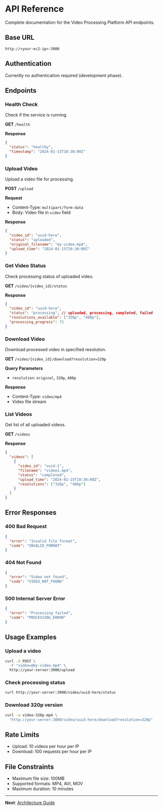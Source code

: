 # API Reference

Complete documentation for the Video Processing Platform API endpoints.

## Base URL
```
http://<your-ec2-ip>:3000
```

## Authentication
Currently no authentication required (development phase).

## Endpoints

### Health Check
Check if the service is running.

**GET** `/health`

**Response**
```json
{
  "status": "healthy",
  "timestamp": "2024-01-15T10:30:00Z"
}
```

### Upload Video
Upload a video file for processing.

**POST** `/upload`

**Request**
- Content-Type: `multipart/form-data`
- Body: Video file in `video` field

**Response**
```json
{
  "video_id": "uuid-here",
  "status": "uploaded",
  "original_filename": "my-video.mp4",
  "upload_time": "2024-01-15T10:30:00Z"
}
```

### Get Video Status
Check processing status of uploaded video.

**GET** `/video/{video_id}/status`

**Response**
```json
{
  "video_id": "uuid-here",
  "status": "processing", // uploaded, processing, completed, failed
  "resolutions_available": ["320p", "480p"],
  "processing_progress": 75
}
```

### Download Video
Download processed video in specified resolution.

**GET** `/video/{video_id}/download?resolution=320p`

**Query Parameters**
- `resolution`: `original`, `320p`, `480p`

**Response**
- Content-Type: `video/mp4`
- Video file stream

### List Videos
Get list of all uploaded videos.

**GET** `/videos`

**Response**
```json
{
  "videos": [
    {
      "video_id": "uuid-1",
      "filename": "video1.mp4",
      "status": "completed",
      "upload_time": "2024-01-15T10:30:00Z",
      "resolutions": ["320p", "480p"]
    }
  ]
}
```

## Error Responses

### 400 Bad Request
```json
{
  "error": "Invalid file format",
  "code": "INVALID_FORMAT"
}
```

### 404 Not Found
```json
{
  "error": "Video not found",
  "code": "VIDEO_NOT_FOUND"
}
```

### 500 Internal Server Error
```json
{
  "error": "Processing failed",
  "code": "PROCESSING_ERROR"
}
```

## Usage Examples

### Upload a video
```bash
curl -X POST \
  -F "video=@my-video.mp4" \
  http://your-server:3000/upload
```

### Check processing status
```bash
curl http://your-server:3000/video/uuid-here/status
```

### Download 320p version
```bash
curl -o video-320p.mp4 \
  "http://your-server:3000/video/uuid-here/download?resolution=320p"
```

## Rate Limits
- Upload: 10 videos per hour per IP
- Download: 100 requests per hour per IP

## File Constraints
- Maximum file size: 100MB
- Supported formats: MP4, AVI, MOV
- Maximum duration: 10 minutes

---

**Next**: [Architecture Guide](architecture.md)